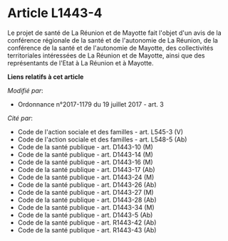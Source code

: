 # Article L1443-4

Le projet de santé de La Réunion et de Mayotte fait l'objet d'un avis de la conférence régionale de la santé et de
l'autonomie de La Réunion, de la conférence de la santé et de l'autonomie de Mayotte, des collectivités territoriales
intéressées de La Réunion et de Mayotte, ainsi que des représentants de l'Etat à La Réunion et à Mayotte.

**Liens relatifs à cet article**

_Modifié par_:

  - Ordonnance n°2017-1179 du 19 juillet 2017 - art. 3

_Cité par_:

  - Code de l'action sociale et des familles - art. L545-3 (V)
  - Code de l'action sociale et des familles - art. L548-5 (Ab)
  - Code de la santé publique - art. D1443-10 (M)
  - Code de la santé publique - art. D1443-14 (M)
  - Code de la santé publique - art. D1443-16 (M)
  - Code de la santé publique - art. D1443-17 (Ab)
  - Code de la santé publique - art. D1443-24 (M)
  - Code de la santé publique - art. D1443-26 (Ab)
  - Code de la santé publique - art. D1443-27 (M)
  - Code de la santé publique - art. D1443-28 (Ab)
  - Code de la santé publique - art. D1443-34 (M)
  - Code de la santé publique - art. D1443-5 (Ab)
  - Code de la santé publique - art. R1443-42 (Ab)
  - Code de la santé publique - art. R1443-43 (Ab)
